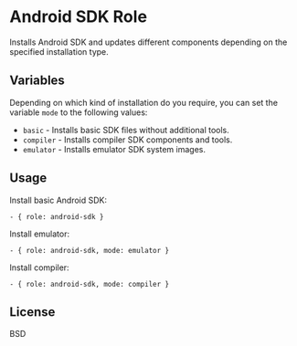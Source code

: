 # Android SDK Role

Installs Android SDK and updates different components depending on the
specified installation type.

## Variables

Depending on which kind of installation do you require, you can set the
variable `mode` to the following values:

* `basic` - Installs basic SDK files without additional tools.
* `compiler` - Installs compiler SDK components and tools.
* `emulator` - Installs emulator SDK system images.

## Usage

Install basic Android SDK:

    - { role: android-sdk }

Install emulator:

    - { role: android-sdk, mode: emulator }

Install compiler:

    - { role: android-sdk, mode: compiler }

## License

BSD
